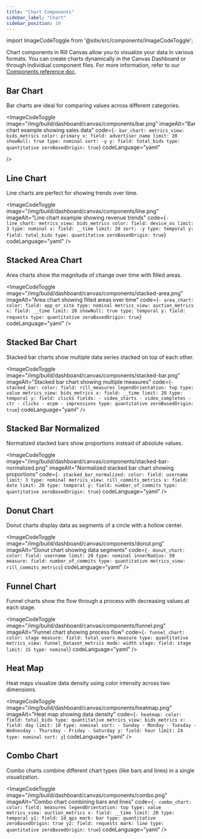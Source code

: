 ```yaml
---
title: "Chart Components"
sidebar_label: "Chart"
sidebar_position: 10
---
```


import ImageCodeToggle from '@site/src/components/ImageCodeToggle';

Chart components in Rill Canvas allow you to visualize your data in various formats. You can create charts dynamically in the Canvas Dashboard or through individual component files. For more information, refer to our [Components reference doc](/reference/project-files/component).

## Bar Chart

Bar charts are ideal for comparing values across different categories.

<ImageCodeToggle
  image="/img/build/dashboard/canvas/components/bar.png"
  imageAlt="Bar chart example showing sales data"
  code={`- bar_chart:
      metrics_view: bids_metrics
      color: primary
      x:
        field: advertiser_name
        limit: 20
        showNull: true
        type: nominal
        sort: -y
      y:
        field: total_bids
        type: quantitative
        zeroBasedOrigin: true`}
  codeLanguage="yaml"
         
/>

## Line Chart

Line charts are perfect for showing trends over time.

<ImageCodeToggle
  image="/img/build/dashboard/canvas/components/line.png"
  imageAlt="Line chart example showing revenue trends"
  code={`- line_chart:
      metrics_view: bids_metrics
      color:
        field: device_os
        limit: 3
        type: nominal
      x:
        field: __time
        limit: 20
        sort: -y
        type: temporal
      y:
        field: total_bids
        type: quantitative
        zeroBasedOrigin: true`}
  codeLanguage="yaml"
/>

## Stacked Area Chart

Area charts show the magnitude of change over time with filled areas.

<ImageCodeToggle
  image="/img/build/dashboard/canvas/components/stacked-area.png"
  imageAlt="Area chart showing filled areas over time"
  code={`- area_chart:
      color:
        field: app_or_site
        type: nominal
      metrics_view: auction_metrics
      x:
        field: __time
        limit: 20
        showNull: true
        type: temporal
      y:
        field: requests
        type: quantitative
        zeroBasedOrigin: true`}
  codeLanguage="yaml"
/>

## Stacked Bar Chart

Stacked bar charts show multiple data series stacked on top of each other.

<ImageCodeToggle
  image="/img/build/dashboard/canvas/components/stacked-bar.png"
  imageAlt="Stacked bar chart showing multiple measures"
  code={`- stacked_bar:
      color:
        field: rill_measures
        legendOrientation: top
        type: value
      metrics_view: bids_metrics
      x:
        field: __time
        limit: 20
        type: temporal
      y:
        field: clicks
        fields:
          - video_starts
          - video_completes
          - ctr
          - clicks
          - ecpm
          - impressions
        type: quantitative
        zeroBasedOrigin: true`}
  codeLanguage="yaml"
/>

## Stacked Bar Normalized

Normalized stacked bars show proportions instead of absolute values.

<ImageCodeToggle
  image="/img/build/dashboard/canvas/components/stacked-bar-normalized.png"
  imageAlt="Normalized stacked bar chart showing proportions"
  code={`- stacked_bar_normalized:
      color:
        field: username
        limit: 3
        type: nominal
      metrics_view: rill_commits_metrics
      x:
        field: date
        limit: 20
        type: temporal
      y:
        field: number_of_commits
        type: quantitative
        zeroBasedOrigin: true`}
  codeLanguage="yaml"
/>

## Donut Chart

Donut charts display data as segments of a circle with a hollow center.

<ImageCodeToggle
  image="/img/build/dashboard/canvas/components/donut.png"
  imageAlt="Donut chart showing data segments"
  code={`- donut_chart:
      color:
        field: username
        limit: 20
        type: nominal
      innerRadius: 50
      measure:
        field: number_of_commits
        type: quantitative
      metrics_view: rill_commits_metrics`}
  codeLanguage="yaml"
/>

## Funnel Chart

Funnel charts show the flow through a process with decreasing values at each stage.

<ImageCodeToggle
  image="/img/build/dashboard/canvas/components/funnel.png"
  imageAlt="Funnel chart showing process flow"
  code={`- funnel_chart:
      color: stage
      measure:
        field: total_users_measure
        type: quantitative
      metrics_view: Funnel_Dataset_metrics
      mode: width
      stage:
        field: stage
        limit: 15
        type: nominal`}
  codeLanguage="yaml"
/>

## Heat Map

Heat maps visualize data density using color intensity across two dimensions.

<ImageCodeToggle
  image="/img/build/dashboard/canvas/components/heatmap.png"
  imageAlt="Heat map showing data density"
  code={`- heatmap:
      color:
        field: total_bids
        type: quantitative
      metrics_view: bids_metrics
      x:
        field: day
        limit: 10
        type: nominal
        sort:
          - Sunday
          - Monday
          - Tuesday
          - Wednesday
          - Thursday
          - Friday
          - Saturday
      y:
        field: hour
        limit: 24
        type: nominal
        sort: y`}
  codeLanguage="yaml"
/>

## Combo Chart

Combo charts combine different chart types (like bars and lines) in a single visualization.

<ImageCodeToggle
  image="/img/build/dashboard/canvas/components/combo.png"
  imageAlt="Combo chart combining bars and lines"
  code={`- combo_chart:
      color:
        field: measures
        legendOrientation: top
        type: value
      metrics_view: auction_metrics
      x:
        field: __time
        limit: 20
        type: temporal
      y1:
        field: 1d_qps
        mark: bar
        type: quantitative
        zeroBasedOrigin: true
      y2:
        field: requests
        mark: line
        type: quantitative
        zeroBasedOrigin: true`}
  codeLanguage="yaml"
/>

